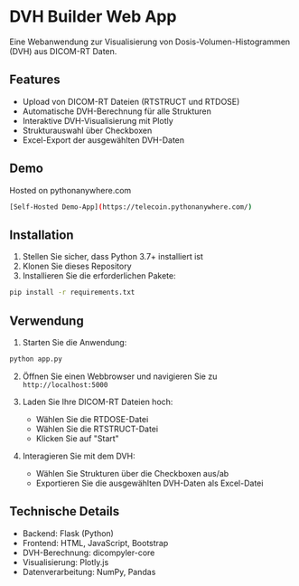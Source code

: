 # DVH Builder Web App

Eine Webanwendung zur Visualisierung von Dosis-Volumen-Histogrammen (DVH) aus DICOM-RT Daten.

## Features

- Upload von DICOM-RT Dateien (RTSTRUCT und RTDOSE)
- Automatische DVH-Berechnung für alle Strukturen
- Interaktive DVH-Visualisierung mit Plotly
- Strukturauswahl über Checkboxen
- Excel-Export der ausgewählten DVH-Daten

## Demo

Hosted on pythonanywhere.com

```bash
[Self-Hosted Demo-App](https://telecoin.pythonanywhere.com/)
```

## Installation

1. Stellen Sie sicher, dass Python 3.7+ installiert ist
2. Klonen Sie dieses Repository
3. Installieren Sie die erforderlichen Pakete:

```bash
pip install -r requirements.txt
```

## Verwendung

1. Starten Sie die Anwendung:
```bash
python app.py
```

2. Öffnen Sie einen Webbrowser und navigieren Sie zu `http://localhost:5000`

3. Laden Sie Ihre DICOM-RT Dateien hoch:
   - Wählen Sie die RTDOSE-Datei
   - Wählen Sie die RTSTRUCT-Datei
   - Klicken Sie auf "Start"

4. Interagieren Sie mit dem DVH:
   - Wählen Sie Strukturen über die Checkboxen aus/ab
   - Exportieren Sie die ausgewählten DVH-Daten als Excel-Datei

## Technische Details

- Backend: Flask (Python)
- Frontend: HTML, JavaScript, Bootstrap
- DVH-Berechnung: dicompyler-core
- Visualisierung: Plotly.js
- Datenverarbeitung: NumPy, Pandas
